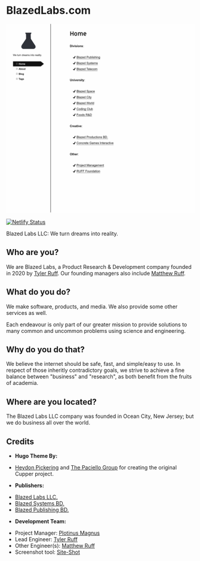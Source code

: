 # BlazedLabs.com

![Screenshot](screenshot.png)

[![Netlify Status](https://api.netlify.com/api/v1/badges/e8c6ace4-2804-46c3-9600-a6a79017446e/deploy-status)](https://app.netlify.com/sites/blazed-labs/deploys)

Blazed Labs LLC: We turn dreams into reality.

## Who are you?
We are Blazed Labs, a Product Research & Development company founded in 2020 by [Tyler Ruff](https://github.com/tyler-ruff). Our founding managers also include [Matthew Ruff](https://github.com/matt-ruff).

## What do you do?
We make software, products, and media. We also provide some other services as well.

Each endeavour is only part of our greater mission to provide solutions to many common and uncommon problems using science and engineering.

## Why do you do that?
We believe the internet should be safe, fast, and simple/easy to use. In respect of those inheritly contradictory goals, we strive to achieve a fine balance between "business" and "research", as both benefit from the fruits of academia.

## Where are you located?
The Blazed Labs LLC company was founded in Ocean City, New Jersey; but we do business all over the world.

## Credits
+ **Hugo Theme By:**
- [Heydon Pickering](http://www.heydonworks.com) and [The Paciello Group](https://www.paciellogroup.com/) for creating the original Cupper project.
+ **Publishers:**
- [Blazed Labs LLC.](https://blazedlabs.com)
- [Blazed Systems BD.](https://blazed.systems)
- [Blazed Publishing BD.](https://blazed.xyz)
+ **Development Team:**
- Project Manager: [Plotinus Magnus](https://www.facebook.com/Plotinus-Magnus-106263045283274)
- Lead Engineer: [Tyler Ruff](https://github.com/tyler-ruff)
- Other Engineer(s): [Matthew Ruff](https://github.com/matt-ruff)
- Screenshot tool: [Site-Shot](https://www.site-shot.com/)